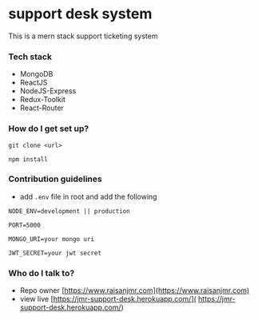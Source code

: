 # support desk system #

This is a mern stack support ticketing system 

### Tech stack ###

* MongoDB
* ReactJS
* NodeJS-Express
* Redux-Toolkit
* React-Router

### How do I get set up? ###

```
git clone <url>

npm install
```

### Contribution guidelines ###

* add  ```.env``` file in root and add the following

```
NODE_ENV=development || production

PORT=5000

MONGO_URI=your mongo uri

JWT_SECRET=your jwt secret
```

### Who do I talk to? ###

* Repo owner [https://www.raisanjmr.com](https://www.raisanjmr.com)
* view live [https://jmr-support-desk.herokuapp.com/]( https://jmr-support-desk.herokuapp.com/)

